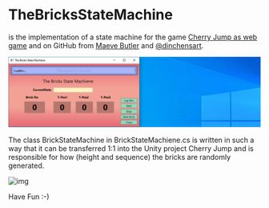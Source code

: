 # TheBricksStateMachine
is the implementation of a state machine for the game [Cherry Jump as web game](http://cherryjump.de) and on GitHub from [Maeve Butler](https://github.com/MaeveCake/CherryJump) and [@dinchensart](https://twitter.com/dinchensart).

![img](https://github.com/uhwgmxorg/TheBricksStateMachiene/blob/master/Doc/77_1.gif)

The class BrickStateMachine in BrickStateMachiene.cs is written in such a way that it can be transferred 1:1 into the Unity project Cherry Jump and is responsible for how (height and sequence) the bricks are randomly generated.

![img](https://github.com/uhwgmxorg/TheBricksStateMachiene/blob/master/Doc/cherry_run_02.gif)

Have Fun :-)

